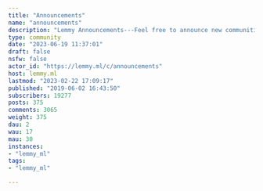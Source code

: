 ```yaml
---
title: "Announcements" 
name: "announcements"
description: "Lemmy Announcements---Feel free to announce new communities here.Other than that, this is *reserved for admin use only*."
type: community
date: "2023-06-19 11:37:01"
draft: false
nsfw: false
actor_id: "https://lemmy.ml/c/announcements"
host: lemmy.ml
lastmod: "2023-02-22 17:09:17"
published: "2019-06-02 16:43:50"
subscribers: 19277
posts: 375
comments: 3065
weight: 375
dau: 2
wau: 17
mau: 30
instances:
- "lemmy_ml"
tags: 
- "lemmy_ml"

---
```

